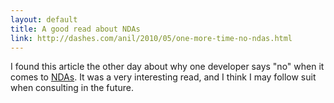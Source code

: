 ```yaml
---
layout: default
title: A good read about NDAs
link: http://dashes.com/anil/2010/05/one-more-time-no-ndas.html
---
```


I found this article the other day about why one developer says "no" when it
comes to [NDAs](http://en.wikipedia.org/wiki/Non-disclosure_agreement). It
was a very interesting read, and I think I may follow suit when consulting in
the future.
